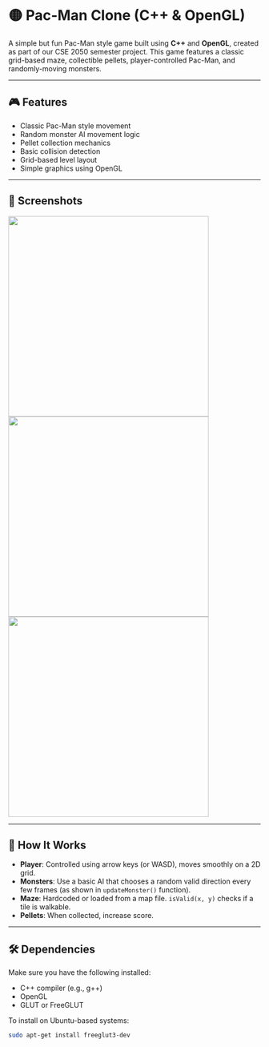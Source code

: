 # 🟡 Pac-Man Clone (C++ & OpenGL)

A simple but fun Pac-Man style game built using **C++** and **OpenGL**, created as part of our CSE 2050 semester project. This game features a classic grid-based maze, collectible pellets, player-controlled Pac-Man, and randomly-moving monsters.

---

## 🎮 Features

- Classic Pac-Man style movement
- Random monster AI movement logic
- Pellet collection mechanics
- Basic collision detection
- Grid-based level layout
- Simple graphics using OpenGL

---

## 📸 Screenshots

<img src="screenshots/gameplay1.png" width="400"/>
<br/>
<img src="screenshots/gameplay2.png" width="400"/>
<br/>
<img src="screenshots/gameplay3.png" width="400"/>

---

## 🧠 How It Works

- **Player**: Controlled using arrow keys (or WASD), moves smoothly on a 2D grid.
- **Monsters**: Use a basic AI that chooses a random valid direction every few frames (as shown in `updateMonster()` function).
- **Maze**: Hardcoded or loaded from a map file. `isValid(x, y)` checks if a tile is walkable.
- **Pellets**: When collected, increase score.

---

## 🛠️ Dependencies

Make sure you have the following installed:

- C++ compiler (e.g., g++)
- OpenGL
- GLUT or FreeGLUT

To install on Ubuntu-based systems:
```bash
sudo apt-get install freeglut3-dev
